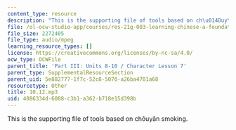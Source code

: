 ```yaml
---
content_type: resource
description: "This is the supporting file of tools based on ch\u014Duy\u0101n smoking."
file: /ol-ocw-studio-app/courses/res-21g-003-learning-chinese-a-foundation-course-in-mandarin-spring-2011/4086334d6088c3b1a362b718e15d398b_10.12.mp3
file_size: 2272405
file_type: audio/mpeg
learning_resource_types: []
license: https://creativecommons.org/licenses/by-nc-sa/4.0/
ocw_type: OCWFile
parent_title: 'Part III: Units 8-10 / Character Lesson 7'
parent_type: SupplementalResourceSection
parent_uid: 5e882777-1f7c-52c8-5070-a26ba4701a68
resourcetype: Other
title: 10.12.mp3
uid: 4086334d-6088-c3b1-a362-b718e15d398b
---
```

This is the supporting file of tools based on chōuyān smoking.